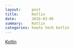 ```yaml
---
layout:     post
title:      Kotlin
date:       2016-03-05 
summary:    Kotlin 
categories: howto tech kotlin
---
```



[Kotlin](https://medium.com/@sergii/say-hello-to-kotlin-78d8afff14a#.fbbr4lgyf)